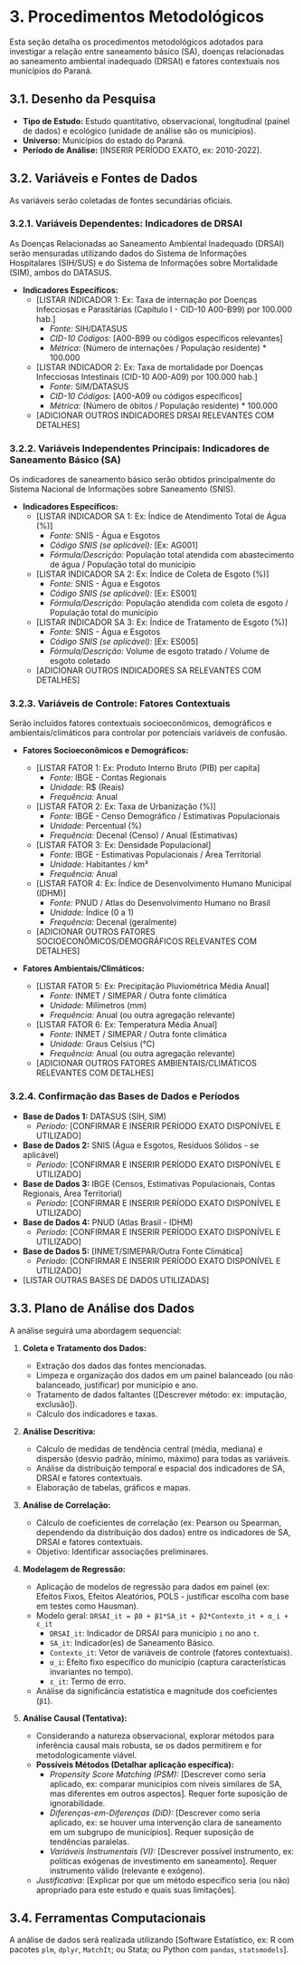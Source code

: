 # 3. Procedimentos Metodológicos

Esta seção detalha os procedimentos metodológicos adotados para investigar a relação entre saneamento básico (SA), doenças relacionadas ao saneamento ambiental inadequado (DRSAI) e fatores contextuais nos municípios do Paraná.

## 3.1. Desenho da Pesquisa

*   **Tipo de Estudo:** Estudo quantitativo, observacional, longitudinal (painel de dados) e ecológico (unidade de análise são os municípios).
*   **Universo:** Municípios do estado do Paraná.
*   **Período de Análise:** [INSERIR PERÍODO EXATO, ex: 2010-2022].

## 3.2. Variáveis e Fontes de Dados

As variáveis serão coletadas de fontes secundárias oficiais.

### 3.2.1. Variáveis Dependentes: Indicadores de DRSAI

As Doenças Relacionadas ao Saneamento Ambiental Inadequado (DRSAI) serão mensuradas utilizando dados do Sistema de Informações Hospitalares (SIH/SUS) e do Sistema de Informações sobre Mortalidade (SIM), ambos do DATASUS.

*   **Indicadores Específicos:**
    *   [LISTAR INDICADOR 1: Ex: Taxa de internação por Doenças Infecciosas e Parasitárias (Capítulo I - CID-10 A00-B99) por 100.000 hab.]
        *   *Fonte:* SIH/DATASUS
        *   *CID-10 Códigos:* [A00-B99 ou códigos específicos relevantes]
        *   *Métrica:* (Número de internações / População residente) * 100.000
    *   [LISTAR INDICADOR 2: Ex: Taxa de mortalidade por Doenças Infecciosas Intestinais (CID-10 A00-A09) por 100.000 hab.]
        *   *Fonte:* SIM/DATASUS
        *   *CID-10 Códigos:* [A00-A09 ou códigos específicos]
        *   *Métrica:* (Número de óbitos / População residente) * 100.000
    *   [ADICIONAR OUTROS INDICADORES DRSAI RELEVANTES COM DETALHES]

### 3.2.2. Variáveis Independentes Principais: Indicadores de Saneamento Básico (SA)

Os indicadores de saneamento básico serão obtidos principalmente do Sistema Nacional de Informações sobre Saneamento (SNIS).

*   **Indicadores Específicos:**
    *   [LISTAR INDICADOR SA 1: Ex: Índice de Atendimento Total de Água (%)]
        *   *Fonte:* SNIS - Água e Esgotos
        *   *Código SNIS (se aplicável):* [Ex: AG001]
        *   *Fórmula/Descrição:* População total atendida com abastecimento de água / População total do município
    *   [LISTAR INDICADOR SA 2: Ex: Índice de Coleta de Esgoto (%)]
        *   *Fonte:* SNIS - Água e Esgotos
        *   *Código SNIS (se aplicável):* [Ex: ES001]
        *   *Fórmula/Descrição:* População atendida com coleta de esgoto / População total do município
    *   [LISTAR INDICADOR SA 3: Ex: Índice de Tratamento de Esgoto (%)]
        *   *Fonte:* SNIS - Água e Esgotos
        *   *Código SNIS (se aplicável):* [Ex: ES005]
        *   *Fórmula/Descrição:* Volume de esgoto tratado / Volume de esgoto coletado
    *   [ADICIONAR OUTROS INDICADORES SA RELEVANTES COM DETALHES]

### 3.2.3. Variáveis de Controle: Fatores Contextuais

Serão incluídos fatores contextuais socioeconômicos, demográficos e ambientais/climáticos para controlar por potenciais variáveis de confusão.

*   **Fatores Socioeconômicos e Demográficos:**
    *   [LISTAR FATOR 1: Ex: Produto Interno Bruto (PIB) per capita]
        *   *Fonte:* IBGE - Contas Regionais
        *   *Unidade:* R$ (Reais)
        *   *Frequência:* Anual
    *   [LISTAR FATOR 2: Ex: Taxa de Urbanização (%)]
        *   *Fonte:* IBGE - Censo Demográfico / Estimativas Populacionais
        *   *Unidade:* Percentual (%)
        *   *Frequência:* Decenal (Censo) / Anual (Estimativas)
    *   [LISTAR FATOR 3: Ex: Densidade Populacional]
        *   *Fonte:* IBGE - Estimativas Populacionais / Área Territorial
        *   *Unidade:* Habitantes / km²
        *   *Frequência:* Anual
    *   [LISTAR FATOR 4: Ex: Índice de Desenvolvimento Humano Municipal (IDHM)]
        *   *Fonte:* PNUD / Atlas do Desenvolvimento Humano no Brasil
        *   *Unidade:* Índice (0 a 1)
        *   *Frequência:* Decenal (geralmente)
    *   [ADICIONAR OUTROS FATORES SOCIOECONÔMICOS/DEMOGRÁFICOS RELEVANTES COM DETALHES]

*   **Fatores Ambientais/Climáticos:**
    *   [LISTAR FATOR 5: Ex: Precipitação Pluviométrica Média Anual]
        *   *Fonte:* INMET / SIMEPAR / Outra fonte climática
        *   *Unidade:* Milímetros (mm)
        *   *Frequência:* Anual (ou outra agregação relevante)
    *   [LISTAR FATOR 6: Ex: Temperatura Média Anual]
        *   *Fonte:* INMET / SIMEPAR / Outra fonte climática
        *   *Unidade:* Graus Celsius (°C)
        *   *Frequência:* Anual (ou outra agregação relevante)
    *   [ADICIONAR OUTROS FATORES AMBIENTAIS/CLIMÁTICOS RELEVANTES COM DETALHES]

### 3.2.4. Confirmação das Bases de Dados e Períodos

*   **Base de Dados 1:** DATASUS (SIH, SIM)
    *   *Período:* [CONFIRMAR E INSERIR PERÍODO EXATO DISPONÍVEL E UTILIZADO]
*   **Base de Dados 2:** SNIS (Água e Esgotos, Resíduos Sólidos - se aplicável)
    *   *Período:* [CONFIRMAR E INSERIR PERÍODO EXATO DISPONÍVEL E UTILIZADO]
*   **Base de Dados 3:** IBGE (Censos, Estimativas Populacionais, Contas Regionais, Área Territorial)
    *   *Período:* [CONFIRMAR E INSERIR PERÍODO EXATO DISPONÍVEL E UTILIZADO]
*   **Base de Dados 4:** PNUD (Atlas Brasil - IDHM)
    *   *Período:* [CONFIRMAR E INSERIR PERÍODO EXATO DISPONÍVEL E UTILIZADO]
*   **Base de Dados 5:** [INMET/SIMEPAR/Outra Fonte Climática]
    *   *Período:* [CONFIRMAR E INSERIR PERÍODO EXATO DISPONÍVEL E UTILIZADO]
*   [LISTAR OUTRAS BASES DE DADOS UTILIZADAS]

## 3.3. Plano de Análise dos Dados

A análise seguirá uma abordagem sequencial:

1.  **Coleta e Tratamento dos Dados:**
    *   Extração dos dados das fontes mencionadas.
    *   Limpeza e organização dos dados em um painel balanceado (ou não balanceado, justificar) por município e ano.
    *   Tratamento de dados faltantes ([Descrever método: ex: imputação, exclusão]).
    *   Cálculo dos indicadores e taxas.

2.  **Análise Descritiva:**
    *   Cálculo de medidas de tendência central (média, mediana) e dispersão (desvio padrão, mínimo, máximo) para todas as variáveis.
    *   Análise da distribuição temporal e espacial dos indicadores de SA, DRSAI e fatores contextuais.
    *   Elaboração de tabelas, gráficos e mapas.

3.  **Análise de Correlação:**
    *   Cálculo de coeficientes de correlação (ex: Pearson ou Spearman, dependendo da distribuição dos dados) entre os indicadores de SA, DRSAI e fatores contextuais.
    *   Objetivo: Identificar associações preliminares.

4.  **Modelagem de Regressão:**
    *   Aplicação de modelos de regressão para dados em painel (ex: Efeitos Fixos, Efeitos Aleatórios, POLS - justificar escolha com base em testes como Hausman).
    *   Modelo geral: `DRSAI_it = β0 + β1*SA_it + β2*Contexto_it + α_i + ε_it`
        *   `DRSAI_it`: Indicador de DRSAI para município `i` no ano `t`.
        *   `SA_it`: Indicador(es) de Saneamento Básico.
        *   `Contexto_it`: Vetor de variáveis de controle (fatores contextuais).
        *   `α_i`: Efeito fixo específico do município (captura características invariantes no tempo).
        *   `ε_it`: Termo de erro.
    *   Análise da significância estatística e magnitude dos coeficientes (`β1`).

5.  **Análise Causal (Tentativa):**
    *   Considerando a natureza observacional, explorar métodos para inferência causal mais robusta, se os dados permitirem e for metodologicamente viável.
    *   **Possíveis Métodos (Detalhar aplicação específica):**
        *   *Propensity Score Matching (PSM):* [Descrever como seria aplicado, ex: comparar municípios com níveis similares de SA, mas diferentes em outros aspectos]. Requer forte suposição de ignorabilidade.
        *   *Diferenças-em-Diferenças (DiD):* [Descrever como seria aplicado, ex: se houver uma intervenção clara de saneamento em um subgrupo de municípios]. Requer suposição de tendências paralelas.
        *   *Variáveis Instrumentais (VI):* [Descrever possível instrumento, ex: políticas exógenas de investimento em saneamento]. Requer instrumento válido (relevante e exógeno).
    *   *Justificativa:* [Explicar por que um método específico seria (ou não) apropriado para este estudo e quais suas limitações].

## 3.4. Ferramentas Computacionais

A análise de dados será realizada utilizando [Software Estatístico, ex: R com pacotes `plm`, `dplyr`, `MatchIt`; ou Stata; ou Python com `pandas`, `statsmodels`].
